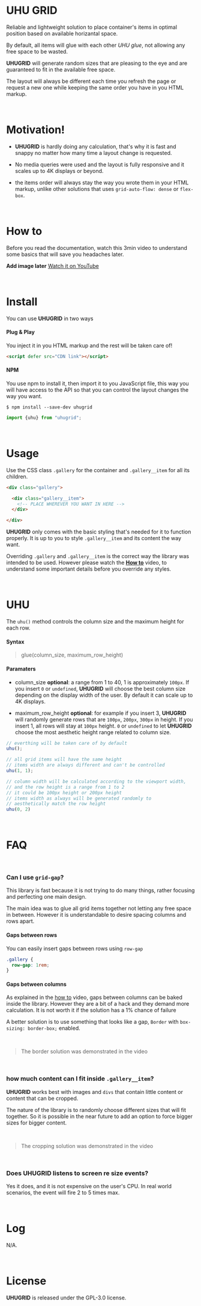 # UHU GRID
Reliable and lightweight solution to place container's
items in optimal position based on available horizantal space.

By default, all items will glue with each other *UHU glue*,
not allowing any free space to be wasted.

**UHUGRID** will generate random sizes that are pleasing to the eye
and are guaranteed to fit in the available free space.

The layout will always be different each time you refresh the page
or request a new one while keeping the same order you have
in you HTML markup.


<br>

# Motivation!

+ **UHUGRID** is hardly doing any calculation, that's why
  it is fast and snappy no matter how many time a layout change
  is requested.

+ No media queries were used and the layout is fully responsive
  and it scales up to 4K displays or beyond.

+ the items order will always stay the way you wrote them in your
  HTML markup, unlike other solutions that uses
  `grid-auto-flow: dense` or `flex-box`.


<br>

# How to
Before you read the documentation, watch this 3min video
to understand some basics that will save you headaches later.

**Add image later**
[Watch it on YouTube](https://youtube.com)


<br>

# Install
You can use **UHUGRID** in two ways

#### Plug & Play
You inject it in you HTML markup and the rest will be taken care of!

```HTML
<script defer src="CDN link"></script>
```

#### NPM
You use npm to install it, then import it to you JavaScript file,
this way you will have access to the API so that you can control
the layout changes the way you want.

```
$ npm install --save-dev uhugrid
```

```JavaScript
import {uhu} from "uhugrid";
```


<br>

# Usage
Use the CSS class `.gallery` for the container
and `.gallery__item` for all its children.


```HTML
<div class="gallery">

  <div class="gallery__item">
    <!-- PLACE WHEREVER YOU WANT IN HERE -->
  </div>

</div>
```

**UHUGRID** only comes with the basic styling that's needed for
it to function properly. It is up to you to style `.gallery__item`
and its content the way want.

Overriding `.gallery` and `.gallery__item` is the correct way
the library was intended to be used.
However please watch the [**How to**](#how-to) video, to understand
some important details before you override any styles.


<br>

# UHU

The `uhu()` method controls the column size and the maximum height
for each row.

#### Syntax

> glue(column_size, maximum_row_height)


#### Paramaters

+ column_size **optional**: a range from 1 to 40,
  1 is approximately `100px`. If you insert `0` or `undefined`,
  **UHUGRID** will choose the best column size depending on
  the display width of the user.
  By default it can scale up to 4K displays.

+ maximum_row_height **optional**: for example if you insert 3,
  **UHUGRID** will randomly generate rows that are
  `100px`, `200px`, `300px` in height.
  If you insert 1, all rows will stay at `100px` height.
  `0` or `undefined` to let **UHUGRID** choose the most
  aesthetic height range related to column size.
  


```JavaScript
// everthing will be taken care of by default
uhu();

// all grid items will have the same height
// items width are always different and can't be controlled
uhu(1, 1);

// column width will be calculated according to the viewport width,
// and the row height is a range from 1 to 2
// it could be 100px height or 200px height
// items width as always will be generated randomly to
// aesthetically match the row height
uhu(0, 2)
```


<br>

# FAQ

<br>

### Can I use `grid-gap`?
This library is fast because it is not trying to do many things,
rather focusing and perfecting one main design.

The main idea was to glue all grid items together not letting any
free space in between. However it is understandable to desire
spacing columns and rows apart.

#### Gaps between rows
You can easily insert gaps between rows using `row-gap`

```css
.gallery {
  row-gap: 1rem;
}
```

#### Gaps between columns
As explained in the [how to](#how-to) video, gaps between columns
can be baked inside the library. However they are a bit of a hack
and they demand more calculation.
It is not worth it if the solution has a 1% chance of failure

A better solution is to use something that looks like a gap,
`Border` with `box-sizing: border-box;` enabled.

<br>

> The border solution was demonstrated in the video

<br>

### how much content can I fit inside `.gallery__item`?
**UHUGRID** works best with images and `divs` that contain little
content or content that can be cropped.

The nature of the library is to randomly choose different sizes
that will fit together. So it is possible in the near future
to add an option to force bigger sizes for bigger content.

<br>

> The cropping solution was demonstrated in the video

<br>

### Does UHUGRID listens to screen re size events?
Yes it does, and it is not expensive on the user's CPU.
In real world scenarios, the event will fire 2 to 5 times max.


<br>

# Log
N/A.


<br>

# License
**UHUGRID** is released under the GPL-3.0 license.

